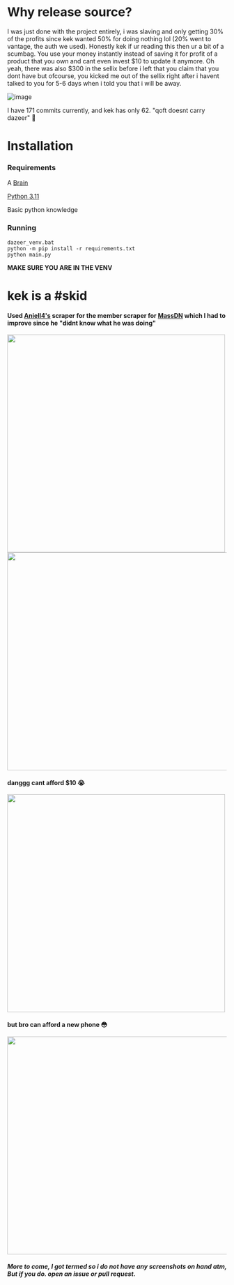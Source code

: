 # Why release source?

I was just done with the project entirely, i was slaving and only getting 30% of the profits since kek wanted 50% for doing nothing lol (20% went to vantage, the auth we used).
Honestly kek if ur reading this then ur a bit of a scumbag. You use your money instantly instead of saving it for profit of a product that you own and cant even invest $10 to update it anymore.
Oh yeah, there was also $300 in the sellix before i left that you claim that you dont have but ofcourse, you kicked me out of the sellix right after i havent talked to you for 5-6 days when i told you that i will be away.

![image](https://github.com/qoft/Dazeer-Spammer/assets/63415260/8e541f0f-354f-4258-a80b-661f3ab769d4)

I have 171 commits currently, and kek has only 62. "qoft doesnt carry dazeer" 🤨

# Installation
### Requirements
A [Brain](https://www.cancer.gov/publications/dictionaries/cancer-terms/def/brain)

[Python 3.11](https://www.python.org/downloads/release/python-3113/)

Basic python knowledge

### Running
```batch
dazeer_venv.bat
python -m pip install -r requirements.txt
python main.py
```
**MAKE SURE YOU ARE IN THE VENV**

# kek is a #skid
#### Used [Aniell4's](http://github.com/Aniell4) scraper for the member scraper for [MassDN](https://github.com/Aniell4/MassDN/blob/main/scrape.py#L51) which I had to improve since he "didnt know what he was doing"
<img src="https://github.com/qoft/Dazeer-Spammer/assets/63415260/b81c2471-6fae-4fc5-a753-c85562bd03c6" width="500" height="500">
<img src="https://github.com/qoft/Dazeer-Spammer/assets/63415260/81369d6f-1f9e-4237-b402-0dff0ea8992e" width="700" height="500">


#### danggg cant afford $10 😭

<img src="https://github.com/qoft/Dazeer-Spammer/assets/63415260/33560afa-cd34-4136-838e-df2402ffe167" width="500" height="500">

#### but bro can afford a new phone 😳


<img src="https://github.com/qoft/Dazeer-Spammer/assets/63415260/91aae9ea-3597-40e8-9995-7a6a075313cf" width="900" height="500">


##### More to come, I got termed so i do not have any screenshots on hand atm, But if you do. open an issue or pull request.

